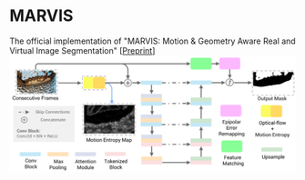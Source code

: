 # MARVIS
The official implementation of "MARVIS: Motion &amp; Geometry Aware Real and Virtual Image Segmentation"
[[Preprint](https://arxiv.org/abs/2403.09850)]
[![Watch the video](files/MARVIS_teaser.png)](https://jiayi-wu-leo.github.io/pdf/MARVIS_S3AM_Summit_Poster_Jiayi%20Wu.pdf)
